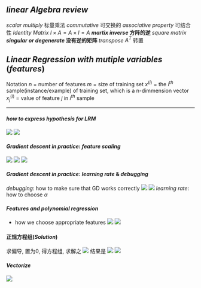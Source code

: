 ## $linear$ $Algebra$ $review$ 
$scalar$ $multiply$ 标量乘法
$commutative$ 可交换的
$associative$ $property$ 可结合性
$Identity$ $Matrix$ $I\times A=A\times I=A$
**$martix$ $inverse$ 方阵的逆**
$square$ $matrix$
**$singular$ $or$ $degenerate$ 没有逆的矩阵**
$transpose$ $A^T$ 转置

## $Linear$ $Regression$ $with$ $mutiple$ $variables$ $(features)$
Notation
$n$ = number of features
$m$ = size of training set
$x^{(i)}$ = the $i^{th}$ sample(instance/example) of training set, which is a n-dimmension vector
$x^{(i)}_j$ = value of feature $j$ in $i^{th}$ sample
____
#### $how$ $to$ $express$ $hypothesis$ $for$ $LRM$
![](./image/220921102721.png)
![](./image/220921103132.png)

#### $Gradient$ $descent$ $in$ $practice:$ $feature$ $scaling$
![](./image/220921103648.png)
![](./image/220921103733.png)
![](./image/220921104215.png)

#### $Gradient$ $descent$ $in$ $practice:$ $learning$ $rate$ $\&$ $debugging$
$debugging$: how to make sure that GD works correctly
![](./image/220921104835.png)
![](./image/220921105222.png)
$learning$ $rate$: how to choose $\alpha$

#### $Features$ $and$ $polynomial$ $regression$
* how we choose appropriate features
![](./image/220921110834.png)
![](./image/220921110851.png)

#### 正规方程组($Solution$)
求偏导, 置为0, 得方程组, 求解之
![](./image/220921143857.png)
结果是
![](./image/220921144148.png)
![](./image/220921151720.png)
#### $Vectorize$
![](./image/220921155439.png)
